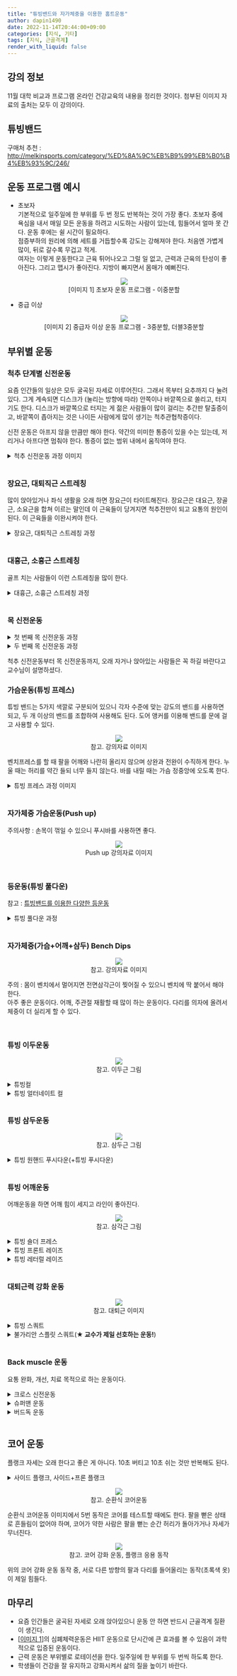 ```yaml
---
title: "튜빙밴드와 자가체중을 이용한 홈트운동"
author: dapin1490
date: 2022-11-14T20:44:00+09:00
categories: [지식, 기타]
tags: [지식, 근골격계]
render_with_liquid: false
---
```


<style>
	.x-understand { color: #ccb833; }
	.understand { color: #1380da; }
	.tab { white-space: pre; }
	.underline { text-decoration: underline; }
	.green { color: forestgreen;}
	figure { text-align: center; }
</style>

<!--
<span class="x-understand"></span>
<span class="understand"></span>
<span class="tab"></span>
<span class="underline"></span>

[<a id="" href="">1</a>] #
[<a id="" href="" title="">2</a>] #, <a href="#" target="_blank">#</a>
<sup><a id="" href="" target="_blank" title=""></a></sup>

<figure>
    <img src="/assets/img/category-#/#">
    <figcaption>#</figcaption>
</figure>

<details>
    <summary>#</summary>
    <figure>
        <img src="/assets/img/category-#/#">
        <figcaption>#</figcaption>
    </figure>
</details>
-->

## 강의 정보
11월 대학 비교과 프로그램 온라인 건강교육의 내용을 정리한 것이다. 첨부된 이미지 자료의 출처는 모두 이 강의이다.  
  
## 튜빙밴드
구매처 추천 : <http://melkinsports.com/category/%ED%8A%9C%EB%B9%99%EB%B0%B4%EB%93%9C/246/>  
  
## 운동 프로그램 예시
- 초보자  
    기본적으로 일주일에 한 부위를 두 번 정도 반복하는 것이 가장 좋다. 초보자 중에 욕심을 내서 매일 모든 운동을 하려고 시도하는 사람이 있는데, 힘들어서 얼마 못 간다. 운동 후에는 쉴 시간이 필요하다.  
    점증부하의 원리에 의해 세트를 거듭할수록 강도는 강해져야 한다. 처음엔 가볍게 많이, 뒤로 갈수록 무겁고 적게.  
    여자는 이렇게 운동한다고 근육 튀어나오고 그럴 일 없고, 근력과 근육의 탄성이 좋아진다. 그리고 맵시가 좋아진다. 지방이 빠지면서 몸매가 예뻐진다.  

    <figure id="img-01">
        <img src="/assets/img/category-knowledge/221114-1-beginner-routine.jpg">
        <figcaption style="text-align:center">[이미지 1] 초보자 운동 프로그램 - 이중분할</figcaption>
    </figure>

- 중급 이상  

    <figure>
        <img src="/assets/img/category-knowledge/221114-2-medium-routine.jpg">
        <figcaption style="text-align:center">[이미지 2] 중급자 이상 운동 프로그램 - 3중분할, 더블3중분할</figcaption>
    </figure>
  
## 부위별 운동

### 척추 단계별 신전운동
요즘 인간들의 일상은 모두 굴곡된 자세로 이루어진다. 그래서 목부터 요추까지 다 눌려있다. 그게 계속되면 디스크가 (눌리는 방향에 따라) 안쪽이나 바깥쪽으로 쏠리고, 터지기도 한다. 디스크가 바깥쪽으로 터지는 게 젊은 사람들이 많이 걸리는 추간판 탈출증이고, 바깥쪽이 좁아지는 것은 나이든 사람에게 많이 생기는 척추관협착증이다.  
  
신전 운동은 아프지 않을 만큼만 해야 한다. 약간의 미미한 통증이 있을 수는 있는데, 저리거나 아프다면 멈춰야 한다. 통증이 없는 범위 내에서 움직여야 한다.  
  
<details>
    <summary>척추 신전운동 과정 이미지</summary>
    <figure>
        <img src="/assets/img/category-knowledge/221114-3-spine-1.jpg">
        <figcaption>1. 이미지처럼 엎드린다</figcaption>
    </figure>
    <figure>
        <img src="/assets/img/category-knowledge/221114-4-spine-2.jpg">
        <figcaption>2. 다른 곳은 움직이지 말고 고개만 들어올린다.</figcaption>
    </figure>
    <p>위 동작까지 했을 때 허리에 무리가 없고 다리가 저리지 않다면 다음으로 넘어간다.</p>
    <figure>
        <img src="/assets/img/category-knowledge/221114-5-spine-3.jpg">
        <figcaption>3. 위와 같이 다리도 올린다.</figcaption>
    </figure>
    <p>여기까지 한 후 1번 자세로 돌아가 다음 동작을 한다.</p>
    <figure>
        <img src="/assets/img/category-knowledge/221114-6-spine-4.jpg">
        <figcaption>4. 팔을 쭉 펴고, 고개를 올리고, 다리를 든다.</figcaption>
    </figure>
    <p>4번의 자세에서 좌우로 몸을 트는 것까지 해도 된다. 잠자리에서 일어났을 때 이런 운동을 자주 해줘야 허리를 다치지 않고 건강하게 유지할 수 있다.<br>추가로, 아래의 운동도 하면 좋다.</p>
    <figure>
        <img src="/assets/img/category-knowledge/221114-7-spine-plus.jpg">
        <figcaption>부록. 크런치 자세</figcaption>
    </figure>
    <p>복근 운동에 좋다. 추간판 탈출증이 일어나지 않고 복근을 강화시켜준다.</p>
</details>

<br>

### 장요근, 대퇴직근 스트레칭  
많이 앉아있거나 좌식 생활을 오래 하면 장요근이 타이트해진다. 장요근은 대요근, 장골근, 소요근을 합쳐 이르는 말인데 이 근육들이 당겨지면 척추전만이 되고 요통의 원인이 된다. 이 근육들을 이완시켜야 한다.  
  
<details>
    <summary>장요근, 대퇴직근 스트레칭 과정</summary>
    <figure>
        <img src="/assets/img/category-knowledge/221114-8-hip-spine-0.jpg">
        <figcaption>[참고] 장요근 이미지</figcaption>
    </figure>
    <figure>
        <img src="/assets/img/category-knowledge/221114-9-hip-spine-1.jpg">
        <figcaption>1. 이미지와 같이 앉는다.</figcaption>
    </figure>
    <figure>
        <img src="/assets/img/category-knowledge/221114-10-hip-spine-2.jpg">
        <figcaption>2. 팔을 들어올린 후 상체를 앞으로 전진시킨다.</figcaption>
    </figure>
    <p>이때 가능하다면 뒤쪽으로 놓은 다리를 올려도 좋다.</p>
    <figure>
        <img src="/assets/img/category-knowledge/221114-11-hip-spine-3.jpg">
        <figcaption>3. 앞으로 놓은 다리 쪽으로 몸을 기울여 회전시킨다.</figcaption>
    </figure>
    <p>중심 잡기가 힘들어 넘어질 수 있으니 벽에 손을 짚는다.</p>
</details>

<br>

### 대흉근, 소흉근 스트레칭
골프 치는 사람들이 이런 스트레칭을 많이 한다.  
  
<details>
    <summary>대흉근, 소흉근 스트레칭 과정</summary>
    <figure>
        <img src="/assets/img/category-knowledge/221114-12-chest-0.jpg">
        <figcaption>[참고] 대흉근 이미지</figcaption>
    </figure>
    <figure>
        <img src="/assets/img/category-knowledge/221114-13-chest-1.jpg">
        <figcaption>1. 준비 자세</figcaption>
    </figure>
    <figure>
        <img src="/assets/img/category-knowledge/221114-14-chest-2.jpg">
        <figcaption>2. 한쪽 손으로 목 뒤를 잡는다.</figcaption>
    </figure>
    <figure>
        <img src="/assets/img/category-knowledge/221114-15-chest-3.jpg">
        <figcaption>3. 목을 잡은 쪽 팔을 들어올린다.</figcaption>
    </figure>
    <figure>
        <img src="/assets/img/category-knowledge/221114-16-chest-4.jpg">
        <figcaption>4. 다시 팔을 내린다. 3번과 4번을 반복하여 몸을 회전시킨다.</figcaption>
    </figure>
</details>

<br>

### 목 신전운동
  
<details>
    <summary>첫 번째 목 신전운동 과정</summary>
    <figure>
        <img src="/assets/img/category-knowledge/221114-17-neck-1.jpg">
        <figcaption>1. 첫 번째 자세</figcaption>
    </figure>
    <figure>
        <img src="/assets/img/category-knowledge/221114-18-neck-2.jpg">
        <figcaption>2. 두 번째 자세</figcaption>
    </figure>
    <p>편의상 순서를 두었지만 두 자세 중 어느 쪽을 먼저 해도 상관 없다. 고개와 팔을 반대로 움직이면서 두 동작을 반복하면 된다.<br>
    날개뼈와 경추에 좋으니 수시로 해야 한다.</p>
</details>
<details>
    <summary>두 번째 목 신전운동 과정</summary>
    <figure>
        <img src="/assets/img/category-knowledge/221114-19-neck2-1.jpg">
        <figcaption>1. 수건을 꼬아 목에 감고 양끝을 손으로 잡는다.</figcaption>
    </figure>
    <figure>
        <img src="/assets/img/category-knowledge/221114-20-neck2-2.jpg">
        <figcaption>2. 팔을 앞으로 밀어내면서 이미지와 같이 고개를 들어올린다.</figcaption>
    </figure>
    <p>2번 동작을 한 후 고개를 내릴 때는 팔을 밀어내듯이 하지 않는다. 이후 두 동작을 반복한다. 이 운동을 하면 목이 부드러워진다.</p>
</details>  
  
척추 신전운동부터 목 신전운동까지, 오래 자거나 앉아있는 사람들은 꼭 하길 바란다고 교수님이 설명하셨다.  
  
### 가슴운동(튜빙 프레스)
튜빙 밴드는 5가지 색깔로 구분되어 있으니 각자 수준에 맞는 강도의 밴드를 사용하면 되고, 두 개 이상의 밴드를 조합하여 사용해도 된다. 도어 앵커를 이용해 밴드를 문에 걸고 사용할 수 있다.  
  
<figure>
    <img src="/assets/img/category-knowledge/221114-21-tubing-press-0.jpg">
    <figcaption>참고. 강의자료 이미지</figcaption>
</figure>  
  
벤치프레스를 할 때 팔을 어깨와 나란히 올리지 않으며 상완과 전완이 수직하게 한다. 누울 때는 허리를 약간 들되 너무 들지 않는다. 바를 내릴 때는 가슴 정중앙에 오도록 한다.  
  
<details>
    <summary>튜빙 프레스 과정 이미지</summary>
    <figure>
        <img src="/assets/img/category-knowledge/221114-22-tubing-press-1.jpg">
        <figcaption>1. 양손을 앞으로 뻗어 모은다.</figcaption>
    </figure>
    <figure>
        <img src="/assets/img/category-knowledge/221114-23-tubing-press-2.jpg">
        <figcaption>2. 양손을 뒤쪽으로 움직여 팔을 벌린다.</figcaption>
    </figure>
    <p>위 두 자세를 반복하면 된다. 양손의 밴드가 옆에서 보면 일치하도록 똑같이 움직여야 한다.<br>
    이 운동 자세에서 중요한 점은 허리가 둥글게 뒤로 빠져있으면 안 되고, 무릎은 1번의 이미지와 같은 각도를 유지해야 한다는 것이다. 그 상태로 코어에 힘을 주고 몸을 고정한 상태로 팔을 움직여야 한다.</p>
</details>

<br>

### 자가체중 가슴운동(Push up)
주의사항 : 손목이 꺾일 수 있으니 푸시바를 사용하면 좋다.  
  
<figure>
    <img src="/assets/img/category-knowledge/221114-24-push-up.jpg">
    <figcaption>Push up 강의자료 이미지</figcaption>
</figure>

<br>

### 등운동(튜빙 풀다운)
참고 : <a href="https://youtu.be/di0e00aCuhU" title="튜빙밴드 등운동 모음 - 유튜브 와일드브로스" target="_blank">튜빙밴드를 이용한 다양한 등운동</a>  
  
<details>
    <summary>튜빙 풀다운 과정</summary>
    <figure>
        <img src="/assets/img/category-knowledge/221114-25-back-pulldown-1.jpg">
        <figcaption>1. 튜빙 밴드를 문 위쪽에 걸고 바닥에 앉아 양 다리로 몸을 지지하고 팔을 뻗어 밴드를 잡는다. 오른쪽 그림은 참고 이미지이다.</figcaption>
    </figure>
    <figure>
        <img src="/assets/img/category-knowledge/221114-26-back-pulldown-2.jpg">
        <figcaption>2. 튜빙 밴드를 아래로 당긴다.</figcaption>
    </figure>
    <p>위 두 동작을 반복하되, 팔을 제외한 상반신과 하체가 움직이지 않아야 한다.</p>
</details>  

<br>

### 자가체중(가슴+어깨+삼두) Bench Dips

<figure>
    <img src="/assets/img/category-knowledge/221114-27-bench-dips.jpg">
    <figcaption>참고. 강의자료 이미지</figcaption>
</figure>

주의 : 몸이 벤치에서 멀어지면 전면삼각근이 찢어질 수 있으니 벤치에 딱 붙어서 해야 한다.  
아주 좋은 운동이다. 어깨, 주관절 재활할 때 많이 하는 운동이다. 다리를 의자에 올려서 체중이 더 실리게 할 수 있다.  

<br>

### 튜빙 이두운동

<figure>
    <img src="/assets/img/category-knowledge/221114-28-tubing-curl-0.jpg">
    <figcaption>참고. 이두근 그림</figcaption>
</figure>
  
<details>
    <summary>튜빙컬</summary>
    <p>다음 두 동작을 반복하면 된다. 벽과 가까워 가동범위가 약간 짧다.</p>
    <figure>
        <img src="/assets/img/category-knowledge/221114-29-tubing-curl-1.jpg">
        <figcaption>1. 문 아래에 튜빙밴드를 걸고, 이미지와 같이 문에서 약간 떨어져 서서 손바닥을 위쪽으로 하고 팔을 수직에 가깝게 굽혀 밴드를 잡는다.</figcaption>
    </figure>
    <figure>
        <img src="/assets/img/category-knowledge/221114-30-tubing-curl-2.jpg">
        <figcaption>2. 몸의 다른 부분은 움직이지 않고 전완을 들어올린다.</figcaption>
    </figure>
</details>
<details>
    <summary>튜빙 얼터네이트 컬</summary>
    <p>다음 두 동작을 반복하면 된다. 한 팔로 밴드의 양끝을 잡고 운동하는 동작으로, 매번 반복할 때마다 팔을 바꿔도 좋고, 일정 횟수마다 팔을 바꿔도 좋다.</p>
    <figure>
        <img src="/assets/img/category-knowledge/221114-31-tubing-alt-curl-1.jpg">
        <figcaption>1. 문 아래에 튜빙밴드를 걸고, 문에서 떨어져 서서 손바닥을 위쪽으로 하고 적당한 높이로 밴드를 잡는다.</figcaption>
    </figure>
    <figure>
        <img src="/assets/img/category-knowledge/221114-32-tubing-alt-curl-2.jpg">
        <figcaption>2. 몸을 움직이지 않고 팔을 들어올린다.</figcaption>
    </figure>
</details>

<br>

### 튜빙 삼두운동

<figure>
    <img src="/assets/img/category-knowledge/221114-33-tubing-push-down-0.jpg">
    <figcaption>참고. 삼두근 그림</figcaption>
</figure>
  
<details>
    <summary>튜빙 원핸드 푸시다운(+튜빙 푸시다운)</summary>
    <p>아래 두 동작을 반복하면 된다. 튜빙 푸시다운은 양손으로 밴드의 양끝을 각각 잡고 튜빙 원핸드 푸시다운과 같은 동작을 하면 되기 때문에 편의상 원핸드 방식만 보자.<br>
    주의 : 팔을 올릴 때 상완이 따라가면 안 된다.</p>
    <figure>
        <img src="/assets/img/category-knowledge/221114-34-tubing-push-down-1.jpg">
        <figcaption>1. 문 위에 튜빙밴드를 걸고 바닥에 무릎을 꿇고 상체를 약간 기울여 앉는다. 손바닥이 아래를 향하게 한 손으로 밴드의 양끝을 잡고, 다른 팔을 상완 위에 올려 지지한다.</figcaption>
    </figure>
    <figure>
        <img src="/assets/img/category-knowledge/221114-35-tubing-push-down-2.jpg">
        <figcaption>2. 몸의 다른 부분은 움직이지 않고 팔을 아래로 내린다.</figcaption>
    </figure>
</details>

<br>

### 튜빙 어깨운동
어깨운동을 하면 어깨 힘이 세지고 라인이 좋아진다.  
  
<figure>
    <img src="/assets/img/category-knowledge/221114-36-tubing-shuolder-press-0.jpg">
    <figcaption>참고. 삼각근 그림</figcaption>
</figure>
  
<details>
    <summary>튜빙 숄더 프레스</summary>
    <p>아래 두 동작을 반복하면 된다.</p>
    <figure>
        <img src="/assets/img/category-knowledge/221114-37-tubing-shuolder-press-1.jpg">
        <figcaption>1. 문 아래에 튜빙밴드를 걸고 문을 등지고 선다. 양손에 밴드를 잡고 손이 위를 향하게 하여 팔을 양쪽으로 벌린다(어깨는 수직보다 약간 아래).</figcaption>
    </figure>
    <figure>
        <img src="/assets/img/category-knowledge/221114-38-tubing-shuolder-press-2.jpg">
        <figcaption>2. 몸의 다른 부분은 움직이지 않고 팔을 위로 뻗어올리며 모아준다.</figcaption>
    </figure>
</details>
<details>
    <summary>튜빙 프론트 레이즈</summary>
    <p>아래 두 동작을 반복한다.</p>
    <figure>
        <img src="/assets/img/category-knowledge/221114-39-tubing-front-raise-1.jpg">
        <figcaption>1. 문 아래에 튜빙밴드를 걸고 손바닥이 아래로 향하게 하여 양손으로 밴드를 잡고 선다.</figcaption>
    </figure>
    <figure>
        <img src="/assets/img/category-knowledge/221114-40-tubing-front-raise-2.jpg">
        <figcaption>2. 한 팔씩 번갈아가며 위로 들어올린다. 팔을 쭉 뻗은 상태로 약간만 구부려서 힘을 주고 올리면 된다.</figcaption>
    </figure>
</details>
<details>
    <summary>튜빙 레터럴 레이즈</summary>
    <figure>
        <img src="/assets/img/category-knowledge/221114-41-tubing-lateral-raise-1.jpg">
        <figcaption>1. 문 아래에 튜빙밴드를 걸고 손바닥이 아래로 향하게 하여 양손으로 밴드를 잡고 선다.</figcaption>
    </figure>
    <figure>
        <img src="/assets/img/category-knowledge/221114-42-tubing-lateral-raise-2.jpg">
        <figcaption>2. 팔꿈치를 구부려 팔을 양 옆으로 벌리면서 들어올린다.</figcaption>
    </figure>
    <figure>
        <img src="/assets/img/category-knowledge/221114-43-tubing-lateral-raise-3.jpg">
        <figcaption>2번 동작을 덤벨로 하는 것을 정면에서 보면 위와 같다. 팔꿈치를 굽히고, 덤벨은 몸 안쪽으로 약간 기울어진다. 팔은 최대 귀 높이까지만 올린다.</figcaption>
    </figure>
</details>

<br>

### 대퇴근력 강화 운동

<figure>
    <img src="/assets/img/category-knowledge/221114-44-squat-0.jpg">
    <figcaption>참고. 대퇴근 이미지</figcaption>
</figure>

<details>
    <summary>튜빙 스쿼트</summary>
    <figure>
        <img src="/assets/img/category-knowledge/221114-45-squat-1.jpg">
        <figcaption>1. 문 아래에 튜빙밴드를 걸고 문을 등지고 서서 양손에 밴드를 잡은 상태로 양 팔을 위로 뻗는다.</figcaption>
    </figure>
    <figure>
        <img src="/assets/img/category-knowledge/221114-46-squat-2.jpg">
        <figcaption>2. 팔을 양옆으로 벌려 내리면서 엉덩이를 내려 앉는다. 무릎의 상태에 따라 앉는 높이를 조절한다.</figcaption>
    </figure>
</details>
<details>
    <summary>불가리안 스플릿 스쿼트(<strong>★ 교수가 제일 선호하는 운동!</strong>)</summary>
    <p>이 운동은 한쪽 대퇴사둔근에 체중이 모두 실리기 때문에 기본 스쿼트보다 효과가 좋고, 대둔근에도 좋다. 의자와의 거리가 멀수록 대둔근에 자극이 많이 가고, 가까울수록 대퇴사둔근에 자극이 많이 간다. 바퀴가 있는 의자를 사용하여 응용할 수 있다.<br>
    하체가 너무 얇거나 빈약한 사람, 오래 앉아있는 사람에게 추천한다.</p>
    <figure>
        <img src="/assets/img/category-knowledge/221114-47-split-squat-1.jpg">
        <figcaption>1. 작은 의자를 뒤에 놓고 한손을 벽에 짚고, 벽에 짚은 손 반대 방향 발을 뒤로 뻗어 의자에 얹는다.</figcaption>
    </figure>
    <figure>
        <img src="/assets/img/category-knowledge/221114-48-split-squat-2.jpg">
        <figcaption>2. 벽에 짚지 않은 손을 위로 들고 무릎을 구부려 내려가고 올라오는 것을 반복한다.</figcaption>
    </figure>
</details>

<br>

### Back muscle 운동
요통 완화, 개선, 치료 목적으로 하는 운동이다.  
  
<details>
    <summary>크로스 신전운동</summary>
    <figure>
        <img src="/assets/img/category-knowledge/221114-49-back-1.jpg">
        <figcaption>1. 엄지를 위로 향하게 하여 바닥에 엎드린다.</figcaption>
    </figure>
    <figure>
        <img src="/assets/img/category-knowledge/221114-50-back-2.jpg">
        <img src="/assets/img/category-knowledge/221114-51-back-3.jpg">
        <figcaption>2. 서로 다른 방향의 팔과 다리를 함께 들어올린다. 양쪽을 번갈아가며 한다.</figcaption>
    </figure>
</details>
<details>
    <summary>슈퍼맨 운동</summary>
    <figure>
        <img src="/assets/img/category-knowledge/221114-49-back-1.jpg">
        <figcaption>1. 엄지를 위로 향하게 하여 바닥에 엎드린다.</figcaption>
    </figure>
    <figure>
        <img src="/assets/img/category-knowledge/221114-52-superman.jpg">
        <figcaption>2. 사지를 함께 들어올린다. 이때 천천히 네 단계로 나누어 올리고 내리면 더 효과적이다.</figcaption>
    </figure>
</details>
<details>
    <summary>버드독 운동</summary>
    <p>요통 환자들이 많이 하는 운동이다. 중심을 잡아야 하기 때문에 고유수용성 감각 기능도 좋아진다.</p>
    <figure>
        <img src="/assets/img/category-knowledge/221114-53-bird-dog-1.jpg">
        <figcaption>1. 손바닥과 무릎을 바닥에 대고 기어가는 듯한 자세를 한다.</figcaption>
    </figure>
    <figure>
        <img src="/assets/img/category-knowledge/221114-54-bird-dog-2.jpg">
        <figcaption>2. 엉덩이와 어깨에 힘을 주고 허리가 틀어지지 않게 서로 반대 방향의 팔과 다리를 올려 쭉쭉 뻗어준다. 양쪽을 번갈아가며 반복한다.</figcaption>
    </figure>
</details>

<br>

## 코어 운동
  
플랭크 자세는 오래 한다고 좋은 게 아니다. 10초 버티고 10초 쉬는 것만 반복해도 된다.  
  
<details>
    <summary>사이드 플랭크, 사이드+프론 플랭크</summary>
    <figure>
        <img src="/assets/img/category-knowledge/221114-55-side-plank-1.jpg">
        <figcaption>1. 팔꿈치를 바닥에 대고 상완과 발끝을 세워 엎드린다.</figcaption>
    </figure>
    <figure>
        <img src="/assets/img/category-knowledge/221114-56-side-plank-2.jpg">
        <figcaption>2. 엉덩이를 들어올린다.</figcaption>
    </figure>
    <figure>
        <img src="/assets/img/category-knowledge/221114-57-side-plank-3.jpg">
        <figcaption>3. 한쪽 팔을 밖으로 꺼내 몸을 옆으로 세운다. 다리는 자연스럽게 옆으로 눕힌다.</figcaption>
    </figure>
    <p>이 다음 동작에 따라 사이드 플랭크와 사이드+프론 플랭크가 구분된다. 4-1은 사이드 플랭크, 4-2는 사이드+프론 플랭크이다.</p>
    <figure>
        <img src="/assets/img/category-knowledge/221114-58-side-plank-4.jpg">
        <figcaption>4-1. 꺼낸 팔을 다시 몸 안쪽으로 집어넣으며 세웠던 몸을 내린다. 다리는 그대로 고정하고 팔을 꺼내고 넣는 동작을 반복한다.</figcaption>
    </figure>
    <figure>
        <img src="/assets/img/category-knowledge/221114-59-side-front-plank.jpg">
        <figcaption>4-2. 꺼낸 팔을 다시 몸 안쪽으로 집어넣으며 세웠던 몸을 내리고 다리도 원래대로 돌린다. 다리의 움직임과 함께 팔을 꺼내고 넣는 동작을 반복한다. 이 동작이 힘들면 무릎을 바닥에 대고 한다.</figcaption>
    </figure>
</details>

<figure>
    <img src="/assets/img/category-knowledge/221114-60-core-cycle.jpg">
    <figcaption>참고. 순환식 코어운동</figcaption>
</figure>
  
순환식 코어운동 이미지에서 5번 동작은 코어를 테스트할 때에도 한다. 팔을 뻗은 상태로 흔들림이 없어야 하며, 코어가 약한 사람은 팔을 뻗는 순간 허리가 돌아가거나 자세가 무너진다.  
  
<figure>
    <img src="/assets/img/category-knowledge/221114-61-core-hard.jpg">
    <figcaption>참고. 코어 강화 운동, 플랭크 응용 동작</figcaption>
</figure>
  
위의 코어 강화 운동 동작 중, 서로 다른 방향의 팔과 다리를 들어올리는 동작(초록색 옷)이 제일 힘들다.  
  
## 마무리
- 요즘 인간들은 굴곡된 자세로 오래 앉아있으니 운동 안 하면 반드시 근골격계 질환이 생긴다.
- [<a href="#img-01">이미지 1</a>]의 심폐체력운동은 HIIT 운동으로 단시간에 큰 효과를 볼 수 있음이 과학적으로 입증된 운동이다.
- 근력 운동은 부위별로 로테이션을 한다. 일주일에 한 부위를 두 번씩 하도록 한다.
- 학생들이 건강을 잘 유지하고 강화시켜서 삶의 질을 높이기 바란다.